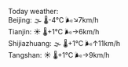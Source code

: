 Today weather:  
Beijing: 🌫  🌡️-4°C 🌬️↘7km/h  
Tianjin: ☀️   🌡️+1°C 🌬️→6km/h  
Shijiazhuang: 🌫  🌡️+1°C 🌬️↑11km/h  
Tangshan: ☀️   🌡️+1°C 🌬️→9km/h  
